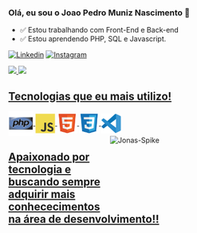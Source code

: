 ### Olá, eu sou o Joao Pedro Muniz Nascimento 👋

- ✅ Estou trabalhando com Front-End e Back-end
- ✅ Estou aprendendo PHP, SQL e Javascript.

[![Linkedin](https://img.shields.io/badge/LinkedIn-0077B5?style=for-the-badge&logo=linkedin&logoColor=white&)](https://www.linkedin.com/in/joaopedromuniz/)
[![Instagram](https://img.shields.io/badge/Instagram-E4405F?style=for-the-badge&logo=instagram&logoColor=white)](https://www.instagram.com/joao.nascimentoo/)

<div>
  <a href="https://github.com/Joaonascimentoo">
  <img height="170em" src="https://github-readme-stats.vercel.app/api?username=Joaonascimentoo&show_icons=true&theme=merko&include_all_commits=true&count_private=true"/>
  <img height="170em" src="https://github-readme-stats.vercel.app/api/top-langs/?username=Joaonascimentoo&layout=compact&langs_count=7&theme=merko"/>
</div>

## Tecnologias que eu mais utilizo!

<div style ="display : inline_block">
  <img align = "center" alt = "PHP" width = "50" src= "https://raw.githubusercontent.com/devicons/devicon/master/icons/php/php-original.svg">
  <img align = "center" alt = "Javascript" width = "40" src= "https://raw.githubusercontent.com/devicons/devicon/master/icons/javascript/javascript-original.svg">
  <img align = "center" alt = "Html5" width = "40" src= "https://raw.githubusercontent.com/devicons/devicon/master/icons/html5/html5-original.svg">
  <img align = "center" alt = "Css3" width = "40" src= "https://raw.githubusercontent.com/devicons/devicon/master/icons/css3/css3-original.svg">
  <img align = "center" alt = "vscode" width = "40" src= "https://raw.githubusercontent.com/devicons/devicon/master/icons/vscode/vscode-original.svg">
  <img align="right" alt="Jonas-Spike" height="150" width="300" src="https://camo.githubusercontent.com/c1dcb74cc1c1835b1d716f5051499a2814c683c806b15f04b0eba492863703e9/68747470733a2f2f63646e2e6472696262626c652e636f6d2f75736572732f3733303730332f73637265656e73686f74732f363538313234332f6176656e746f2e676966">
</div>
  
## Apaixonado por tecnologia e buscando sempre adquirir mais conhececimentos na área de desenvolvimento!!
